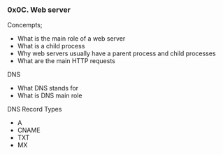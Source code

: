 ### 0x0C. Web server

Concempts;
* What is the main role of a web server
* What is a child process
* Why web servers usually have a parent process and child processes
* What are the main HTTP requests

DNS
* What DNS stands for
* What is DNS main role

DNS Record Types
* A
* CNAME
* TXT
* MX
